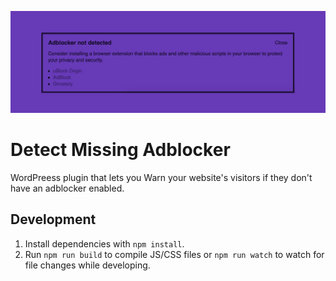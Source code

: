 ![Missing Adblocker plugin banner](https://raw.githubusercontent.com/fourtonfish/detect-missing-adblocker/master/assets/banner-1544x500.png)

# Detect Missing Adblocker

WordPreess plugin that lets you Warn your website's visitors if they don't have an adblocker enabled.

## Development

1. Install dependencies with `npm install`.
2. Run `npm run build` to compile JS/CSS files or `npm run watch` to watch for file changes while developing.
